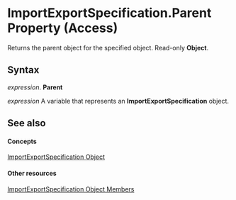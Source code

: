 
# ImportExportSpecification.Parent Property (Access)

Returns the parent object for the specified object. Read-only  **Object**.


## Syntax

 _expression_. **Parent**

 _expression_ A variable that represents an **ImportExportSpecification** object.


## See also


#### Concepts


[ImportExportSpecification Object](a274faba-6da3-35c5-52fc-3341e8def24a.md)
#### Other resources


[ImportExportSpecification Object Members](f170c0ad-07ab-f567-c75e-f35cca22f189.md)
